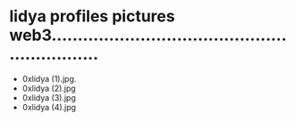# lidya profiles pictures web3..............................................................
- 0xlidya (1).jpg.
- 0xlidya (2).jpg
- 0xlidya (3).jpg
- 0xlidya (4).jpg
